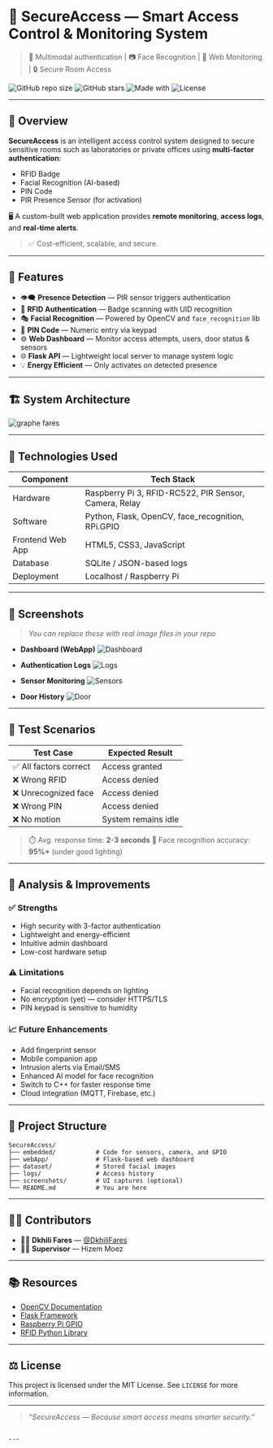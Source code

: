
# 🔐 SecureAccess — Smart Access Control & Monitoring System

> 🧠 Multimodal authentication | 📷 Face Recognition | 📱 Web Monitoring | 🔒 Secure Room Access

![GitHub repo size](https://img.shields.io/github/repo-size/DkhiliFares/SecureAccess)
![GitHub stars](https://img.shields.io/github/stars/DkhiliFares/SecureAccess?style=social)
![Made with](https://img.shields.io/badge/Made%20with-Python%20%26%20Flask-blue)
![License](https://img.shields.io/github/license/DkhiliFares/SecureAccess)

---

## 🧭 Overview

**SecureAccess** is an intelligent access control system designed to secure sensitive rooms such as laboratories or private offices using **multi-factor authentication**:

- RFID Badge
- Facial Recognition (AI-based)
- PIN Code
- PIR Presence Sensor (for activation)

🖥 A custom-built web application provides **remote monitoring**, **access logs**, and **real-time alerts**.

> ✅ Cost-efficient, scalable, and secure.

---

## 🧠 Features

- 👁️‍🗨️ **Presence Detection** — PIR sensor triggers authentication
- 🧾 **RFID Authentication** — Badge scanning with UID recognition
- 🎭 **Facial Recognition** — Powered by OpenCV and `face_recognition` lib
- 🔐 **PIN Code** — Numeric entry via keypad
- ⚙️ **Web Dashboard** — Monitor access attempts, users, door status & sensors
- 🌐 **Flask API** — Lightweight local server to manage system logic
- 💡 **Energy Efficient** — Only activates on detected presence

---

## 🏗️ System Architecture
![graphe fares ](https://github.com/user-attachments/assets/bdc66664-6197-4763-a59f-70c612f0825f)


---

## 🚀 Technologies Used

| Component        | Tech Stack                                            |
| ---------------- | ----------------------------------------------------- |
| Hardware         | Raspberry Pi 3, RFID-RC522, PIR Sensor, Camera, Relay |
| Software         | Python, Flask, OpenCV, face\_recognition, RPi.GPIO    |
| Frontend Web App | HTML5, CSS3, JavaScript                               |
| Database         | SQLite / JSON-based logs                              |
| Deployment       | Localhost / Raspberry Pi                              |

---

## 📸 Screenshots

> *You can replace these with real image files in your repo*

* **Dashboard (WebApp)**
  ![Dashboard](./screenshots/dashboard.png)

* **Authentication Logs**
  ![Logs](./screenshots/logs.png)

* **Sensor Monitoring**
  ![Sensors](./screenshots/sensors.png)

* **Door History**
  ![Door](./screenshots/door.png)

---

## 🧪 Test Scenarios

| Test Case             | Expected Result     |
| --------------------- | ------------------- |
| ✅ All factors correct | Access granted      |
| ❌ Wrong RFID          | Access denied       |
| ❌ Unrecognized face   | Access denied       |
| ❌ Wrong PIN           | Access denied       |
| ❌ No motion           | System remains idle |

> ⏱️ Avg. response time: **2-3 seconds**
> 🎯 Face recognition accuracy: **95%+** (under good lighting)

---

## 🔬 Analysis & Improvements

### ✅ Strengths

* High security with 3-factor authentication
* Lightweight and energy-efficient
* Intuitive admin dashboard
* Low-cost hardware setup

### ⚠️ Limitations

* Facial recognition depends on lighting
* No encryption (yet) — consider HTTPS/TLS
* PIN keypad is sensitive to humidity

### 📈 Future Enhancements

* Add fingerprint sensor
* Mobile companion app
* Intrusion alerts via Email/SMS
* Enhanced AI model for face recognition
* Switch to C++ for faster response time
* Cloud integration (MQTT, Firebase, etc.)

---

## 📂 Project Structure

```
SecureAccess/
├── embedded/           # Code for sensors, camera, and GPIO
├── webApp/             # Flask-based web dashboard
├── dataset/            # Stored facial images
├── logs/               # Access history
├── screenshots/        # UI captures (optional)
└── README.md           # You are here
```

---

## 🧑‍💻 Contributors

* 👨‍🎓 **Dkhili Fares** — [@DkhiliFares](https://github.com/DkhiliFares)
* 👨‍🏫 **Supervisor** — Hizem Moez

---

## 📚 Resources

* [OpenCV Documentation](https://docs.opencv.org/)
* [Flask Framework](https://flask.palletsprojects.com/)
* [Raspberry Pi GPIO](https://www.raspberrypi.org/documentation)
* [RFID Python Library](https://pypi.org/project/mfRC522)

---

## ⚖️ License

This project is licensed under the MIT License. See `LICENSE` for more information.

---

> *“SecureAccess — Because smart access means smarter security.”*

```

---

